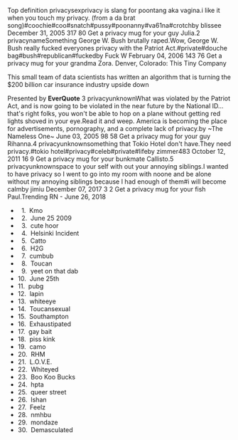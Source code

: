 Top definition privacysexprivacy is slang for poontang aka vagina.i like it when you touch my privacy. (from a da brat song)#coochie#coo#snatch#pussy#poonanny#va61na#crotchby blissee December 31, 2005 317 80 Get a privacy mug for your guy Julia.2 privacynameSomething George W. Bush brutally raped.Wow, George W. Bush really fucked everyones privacy with the Patriot Act.#private#douche bag#bush#republican#fuckedby Fuck W February 04, 2006 143 76 Get a privacy mug for your grandma Zora. Denver, Colorado: This Tiny Company

This small team of data scientists has written an algorithm that is turning the $200 billion car insurance industry upside down

Presented by **EverQuote** 3 privacyunknownWhat was violated by the Patriot Act, and is now going to be violated in the near future by the National ID... that's right folks, you won't be able to hop on a plane without getting red lights shoved in your eye.Read it and weep. America is becoming the place for advertisements, pornography, and a complete lack of privacy.by ~The Nameless One~ June 03, 2005 98 58 Get a privacy mug for your guy Rihanna.4 privacyunknownsomething that Tokio Hotel don't have.They need privacy.#tokio hotel#privacy#celeb#private#lifeby zimmer483 October 12, 2011 16 9 Get a privacy mug for your bunkmate Callisto.5 privacyunknownspace to your self with out your annoying siblings.I wanted to have privacy so I went to go into my room with noone and be alone without my annoying siblings because I had enough of them#i will become calmby jimiu December 07, 2017 3 2 Get a privacy mug for your fish Paul.Trending RN - June 26, 2018

*     1.  Kmo
*     2.  June 25 2009
*     3.  cute hoor
*     4.  Helsinki Incident
*     5.  Catto
*     6.  H2G
*     7.  cumbub
*     8.  Toucan
*     9.  yeet on that dab
*   10.  June 25th
*   11.  pubg
*   12.  lapin
*   13.  whiteeye
*   14.  Toucansexual
*   15.  Southampton
*   16.  Exhaustipated
*   17.  gay bait
*   18.  piss kink
*   19.  camo
*   20.  RHM
*   21.  L.O.V.E.
*   22.  Whiteyed
*   23.  Boo Koo Bucks
*   24.  hpta
*   25.  queer street
*   26.  Ishan
*   27.  Feelz
*   28.  nmhbu
*   29.  mondaze
*   30.  Demasculated